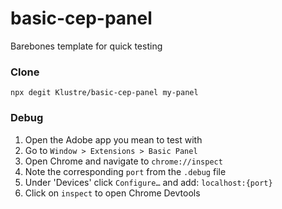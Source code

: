 # basic-cep-panel
Barebones template for quick testing

### Clone
`npx degit Klustre/basic-cep-panel my-panel`

### Debug
1. Open the Adobe app you mean to test with
1. Go to `Window > Extensions > Basic Panel`
1. Open Chrome and navigate to `chrome://inspect`
1. Note the corresponding `port` from the `.debug` file
1. Under 'Devices' click `Configure…` and add: `localhost:{port}`
1. Click on `inspect` to open Chrome Devtools
